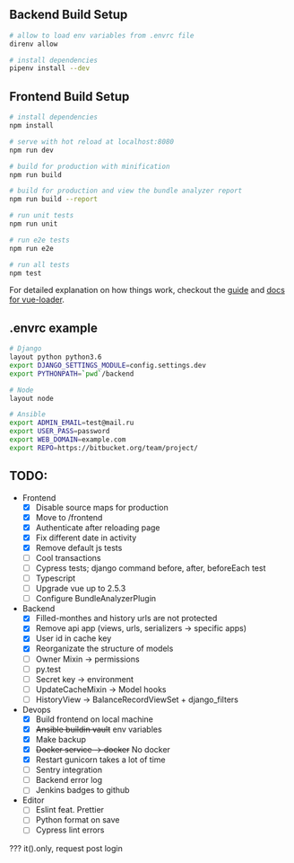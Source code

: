 ## Backend Build Setup

``` bash
# allow to load env variables from .envrc file
direnv allow

# install dependencies
pipenv install --dev
```

## Frontend Build Setup

``` bash
# install dependencies
npm install

# serve with hot reload at localhost:8080
npm run dev

# build for production with minification
npm run build

# build for production and view the bundle analyzer report
npm run build --report

# run unit tests
npm run unit

# run e2e tests
npm run e2e

# run all tests
npm test
```

For detailed explanation on how things work, checkout the [guide](http://vuejs-templates.github.io/webpack/) and [docs for vue-loader](http://vuejs.github.io/vue-loader).

## .envrc example
```bash
# Django
layout python python3.6
export DJANGO_SETTINGS_MODULE=config.settings.dev
export PYTHONPATH=`pwd`/backend

# Node
layout node

# Ansible
export ADMIN_EMAIL=test@mail.ru
export USER_PASS=password
export WEB_DOMAIN=example.com
export REPO=https://bitbucket.org/team/project/
```

## TODO:
- Frontend
    - [X] Disable source maps for production
    - [X] Move to /frontend
    - [X] Authenticate after reloading page
    - [X] Fix different date in activity
    - [X] Remove default js tests
    - [ ] Cool transactions
    - [ ] Cypress tests; django command before, after, beforeEach test
    - [ ] Typescript
    - [ ] Upgrade vue up to 2.5.3
    - [ ] Configure BundleAnalyzerPlugin

- Backend
    - [X] Filled-monthes and history urls are not protected
    - [X] Remove api app (views, urls, serializers -> specific apps)
    - [X] User id in cache key
    - [X] Reorganizate the structure of models
    - [ ] Owner Mixin -> permissions
    - [ ] py.test
    - [ ] Secret key -> environment
    - [ ] UpdateCacheMixin -> Model hooks
    - [ ] HistoryView -> BalanceRecordViewSet + django_filters

- Devops
    - [X] Build frontend on local machine
    - [X] ~~Ansible buildin vault~~ env variables
    - [X] Make backup
    - [X] ~~Docker service -> docker~~ No docker
    - [X] Restart gunicorn takes a lot of time
    - [ ] Sentry integration
    - [ ] Backend error log
    - [ ] Jenkins badges to github

- Editor
    - [ ] Eslint feat. Prettier
    - [ ] Python format on save
    - [ ] Cypress lint errors

??? it().only, request post login
